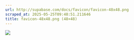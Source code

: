 ```yaml
---
url: http://supabase.com/docs/favicon/favicon-48x48.png
scraped_at: 2025-05-25T09:48:51.211646
title: favicon-48x48.png (48×48)
---
```


![](https://supabase.com/docs/favicon/favicon-48x48.png)


